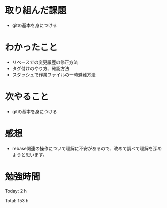# 取り組んだ課題
- gitの基本を身につける

# わかったこと
- リベースでの変更履歴の修正方法
- タグ付けのやり方、確認方法
- スタッシュで作業ファイルの一時避難方法
  
# 次やること
- gitの基本を身につける

# 感想
- rebase関連の操作について理解に不安があるので、改めて調べて理解を深めようと思います。

# 勉強時間
Today: 2 h

Total: 153 h
